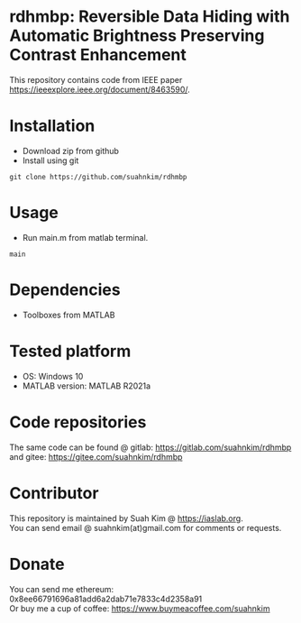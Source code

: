 # rdhmbp: Reversible Data Hiding with Automatic Brightness Preserving Contrast Enhancement
This repository contains code from IEEE paper https://ieeexplore.ieee.org/document/8463590/. 

# Installation
- Download zip from github
- Install using git 
```
git clone https://github.com/suahnkim/rdhmbp
```

# Usage
- Run main.m from matlab terminal. 
```
main
```

# Dependencies
- Toolboxes from MATLAB

# Tested platform
- OS: Windows 10 
- MATLAB version: MATLAB R2021a

# Code repositories
The same code can be found @ gitlab: https://gitlab.com/suahnkim/rdhmbp and gitee: https://gitee.com/suahnkim/rdhmbp

# Contributor
This repository is maintained by Suah Kim @ https://iaslab.org.
<br>You can send email @ suahnkim(at)gmail.com for comments or requests.

# Donate
You can send me ethereum: 0x8ee66791696a81add6a2dab71e7833c4d2358a91
<br> Or buy me a cup of coffee: https://www.buymeacoffee.com/suahnkim 
